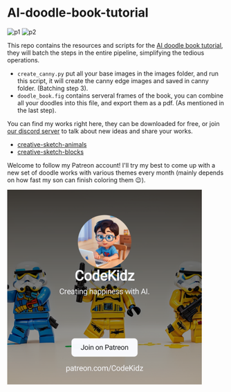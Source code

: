 # AI-doodle-book-tutorial

![p1](https://public-files.gumroad.com/crqoq05agita3hoy64i7bzx7l70o)
![p2](https://public-files.gumroad.com/91woqlh5zzj1rsnsnj8wda290eg8)

This repo contains the resources and scripts for the [AI doodle book tutorial](https://medium.com/@jingxin/create-a-doodle-book-with-ai-without-writing-a-single-line-of-code-bbdacde0e214), they will batch the steps in the entire pipeline, simplifying the tedious operations.

- `create_canny.py` put all your base images in the images folder, and run this script, it will create the canny edge images and saved in canny folder. (Batching step 3).
- `doodle_book.fig` contains serveral frames of the book, you can combine all your doodles into this file, and export them as a pdf. (As mentioned in the last step).

You can find my works right here, they can be downloaded for free, or join [our discord server](https://discord.gg/jtSE7EEeAK) to talk about new ideas and share your works.

- [creative-sketch-animals](https://codekidz.gumroad.com/l/creative-sketch-animals)
- [creative-sketch-blocks](https://codekidz.gumroad.com/l/creative-sketch-blocks)

Welcome to follow my Patreon account! I'll try my best to come up with a new set of doodle works with various themes every month (mainly depends on how fast my son can finish coloring them 😉).

<a href="https://www.patreon.com/bePatron?u=101327951" data-patreon-widget-type="become-patron-button">
  <img src="./.resource/asset-preview.png" width='450'/>
</a>
